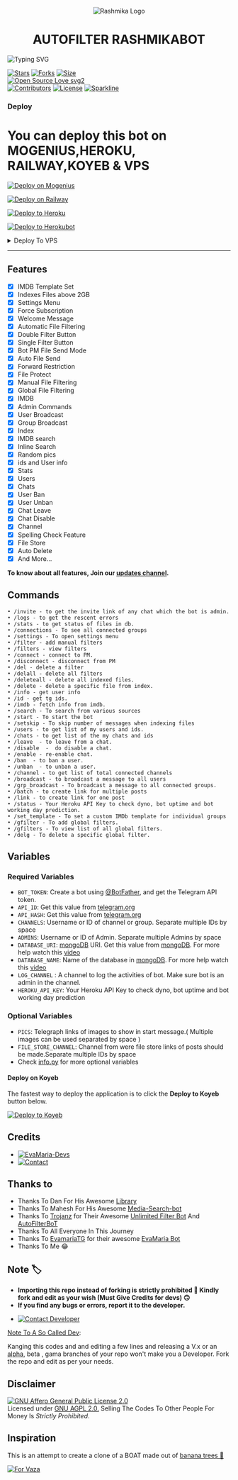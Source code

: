 <p align="center">
  <img src="https://telegra.ph/file/9f1781faeab4a4a775722.jpg" alt="Rashmika Logo">
</p>
<h1 align="center">
  <b>AUTOFILTER RASHMIKABOT</b>
</h1>

![Typing SVG](https://readme-typing-svg.herokuapp.com/?lines=Welcome+To+RashmikaBot!;Created+by+ɛӼ_ռöֆ__⁷⁷⁷✘⁴!;A+simple+and+powerful+Bot!;Indexes+Files+above+2GB;A+Bot+with+double+button!;Start+message+with+pic!;And+more+features!)
</p>

[![Stars](https://img.shields.io/github/stars/MyBotzz/RashmikaBot?style=flat-square&color=yellow)](https://github.com/MyBotzz/RashmikaBot/stargazers)
[![Forks](https://img.shields.io/github/forks/MyBotzz/RashmikaBot?style=flat-square&color=orange)](https://github.com/MyBotzz/RashmikaBot/fork)
[![Size](https://img.shields.io/github/repo-size/MyBotzz/RashmikaBot?style=flat-square&color=green)](https://github.com/MyBotzz/RashmikaBot/)   
[![Open Source Love svg2](https://badges.frapsoft.com/os/v2/open-source.svg?v=103)](https://github.com/MyBotzz/RashmikaBot)   
[![Contributors](https://img.shields.io/github/contributors/MyBotzz/RashmikaBot?style=flat-square&color=green)](https://github.com/MyBotzz/RashmikaBot/graphs/contributors)
[![License](https://img.shields.io/badge/License-AGPL-blue)](https://github.com/MyBotzz/RashmikaBot/blob/main/LICENSE)
[![Sparkline](https://stars.medv.io/MyBotzz/RashmikaBot.svg)](https://stars.medv.io/MyBotzz/RashmikaBot)

### Deploy
# You can deploy this bot on MOGENIUS,HEROKU, RAILWAY,KOYEB & VPS
[![Deploy on Mogenius](https://telegra.ph/file/d824b54bf37a407b10fb4.jpg)](https://studio.mogenius.com/studio/cloud-space/add-cloud-space)
 
[![Deploy on Railway](https://railway.app/button.svg)](https://railway.app/new/template/TKLYA7)

[![Deploy to Heroku](https://www.herokucdn.com/deploy/button.svg)](https://heroku.com/deploy?template=https://github.com/Akpunk13/RashmikaBot)

[![Deploy to Herokubot](https://www.herokucdn.com/deploy/button.svg)](https://telegram.dog/XTZ_HerokuBot?start=Sm9lbGtiL0RRLXRoZS1maWxlLWRvbm9yIG1hc3Rlcg)

<details><summary>Deploy To VPS</summary>
<p>
<pre>
git clone https://github.com/MyBotzz/RashmikaBot
# Install Packages
pip3 install -U -r requirements.txt
Edit info.py with variables as given below then run bot
python3 bot.py
</pre>
</p>
</details>

<hr>

## Features
- [x] IMDB Template Set
- [x] Indexes Files above 2GB
- [x] Settings Menu
- [x] Force Subscription
- [x] Welcome Message
- [x] Automatic File Filtering
- [x] Double Filter Button
- [x] Single Filter Button
- [x] Bot PM File Send Mode
- [x] Auto File Send
- [x] Forward Restriction
- [x] File Protect
- [x] Manual File Filtering
- [x] Global File Filtering
- [x] IMDB
- [x] Admin Commands
- [x] User Broadcast
- [x] Group Broadcast
- [x] Index
- [x] IMDB search
- [x] Inline Search
- [x] Random pics
- [x] ids and User info 
- [x] Stats
- [x] Users
- [x] Chats
- [x] User Ban
- [x] User Unban
- [x] Chat Leave
- [x] Chat Disable
- [x] Channel
- [x] Spelling Check Feature
- [x] File Store
- [x] Auto Delete
- [x] And More...

<b>To know about all features, Join our <a href='https://telegram.me/RashmikaUpdates'>updates channel</a>.</b>

## Commands
```
• /invite - to get the invite link of any chat which the bot is admin.
• /logs - to get the rescent errors
• /stats - to get status of files in db.
• /connections - To see all connected groups
• /settings - To open settings menu
• /filter - add manual filters
• /filters - view filters
• /connect - connect to PM.
• /disconnect - disconnect from PM
• /del - delete a filter
• /delall - delete all filters
• /deleteall - delete all indexed files.
• /delete - delete a specific file from index.
• /info - get user info
• /id - get tg ids.
• /imdb - fetch info from imdb.
• /search - To search from various sources
• /start - To start the bot
• /setskip - To skip number of messages when indexing files
• /users - to get list of my users and ids.
• /chats - to get list of the my chats and ids 
• /leave  - to leave from a chat.
• /disable  -  do disable a chat.
• /enable - re-enable chat.
• /ban  - to ban a user.
• /unban  - to unban a user.
• /channel - to get list of total connected channels
• /broadcast - to broadcast a message to all users
• /grp_broadcast - To broadcast a message to all connected groups.
• /batch - to create link for multiple posts
• /link - to create link for one post
• /status - Your Heroku API Key to check dyno, bot uptime and bot working day prediction.
• /set_template - To set a custom IMDb template for individual groups
• /gfilter - To add global filters.
• /gfilters - To view list of all global filters.
• /delg - To delete a specific global filter.
```

## Variables

### Required Variables
* `BOT_TOKEN`: Create a bot using [@BotFather](https://telegram.dog/BotFather), and get the Telegram API token.
* `API_ID`: Get this value from [telegram.org](https://my.telegram.org/apps)
* `API_HASH`: Get this value from [telegram.org](https://my.telegram.org/apps)
* `CHANNELS`: Username or ID of channel or group. Separate multiple IDs by space
* `ADMINS`: Username or ID of Admin. Separate multiple Admins by space
* `DATABASE_URI`: [mongoDB](https://www.mongodb.com) URI. Get this value from [mongoDB](https://www.mongodb.com). For more help watch this [video](https://youtu.be/1G1XwEOnxxo)
* `DATABASE_NAME`: Name of the database in [mongoDB](https://www.mongodb.com). For more help watch this [video](https://youtu.be/1G1XwEOnxxo)
* `LOG_CHANNEL` : A channel to log the activities of bot. Make sure bot is an admin in the channel.
* `HEROKU_API_KEY`: Your Heroku API Key to check dyno, bot uptime and bot working day prediction
### Optional Variables
* `PICS`: Telegraph links of images to show in start message.( Multiple images can be used separated by space )
* `FILE_STORE_CHANNEL`: Channel from were file store links of posts should be made.Separate multiple IDs by space
* Check [info.py](https://github.com/MyBotzz/RashmikaBot/blob/master/info.py) for more optional variables

#### Deploy on Koyeb

The fastest way to deploy the application is to click the **Deploy to Koyeb** button below.

[![Deploy to Koyeb](https://www.koyeb.com/static/images/deploy/button.svg)](https://app.koyeb.com/deploy?type=git&repository=github.com/Joelkb/DQ-The-FIle-Donor&branch=koyeb&name=dqthefiledonor)

## Credits 
* [![EvaMaria-Devs](https://img.shields.io/static/v1?label=EvaMaria&message=devs&color=critical)](https://telegram.dog/EvaMariaDevs)
* [![Contact](https://img.shields.io/static/v1?label=Contact+Developer&message=On+Telegram&color=critical)](https://telegram.me/AFxSU)

## Thanks to 
 - Thanks To Dan For His Awesome [Library](https://github.com/pyrogram/pyrogram)
 - Thanks To Mahesh For His Awesome [Media-Search-bot](https://github.com/Mahesh0253/Media-Search-bot)
 - Thanks To [Trojanz](https://github.com/trojanzhex) for Their Awesome [Unlimited Filter Bot](https://github.com/TroJanzHEX/Unlimited-Filter-Bot) And [AutoFilterBoT](https://github.com/trojanzhex/auto-filter-bot)
 - Thanks To All Everyone In This Journey
 - Thanks To [EvamariaTG](https://raw.githubusercontent.com/EvamariaTG) for their awesome [EvaMaria Bot](https://raw.githubusercontent.com/EvamariaTG/EvaMaria)
 - Thanks To Me 😂

## Note 🏷️
 - <b>Importing this repo instead of forking is strictly prohibited 🚫 Kindly fork and edit as your wish (Must Give Credits for devs) 🙃</b>
 - <b>If you find any bugs or errors, report it to the developer.</b>
* [![Contact Developer](https://img.shields.io/static/v1?label=Contact+Developer&message=On+Telegram&color=critical)](https://telegram.me/AFxSU)

[Note To A So Called Dev](https://telegram.dog/subin_works/203): 

Kanging this codes and and editing a few lines and releasing a V.x  or an [alpha](https://telegram.dog/subin_works/204), beta , gama branches of your repo won't make you a Developer.
Fork the repo and edit as per your needs.

## Disclaimer
[![GNU Affero General Public License 2.0](https://www.gnu.org/graphics/agplv3-155x51.png)](https://www.gnu.org/licenses/agpl-3.0.en.html#header)    
Licensed under [GNU AGPL 2.0.](https://github.com/EvamariaTG/evamaria/blob/master/LICENSE)
Selling The Codes To Other People For Money Is *Strictly Prohibited*.

## Inspiration
This is an attempt to create a clone of a BOAT made out of [banana trees 🌳](https://telegram.dog/GetTGLink/4187)

[![For Vaza](https://telegra.ph/file/b652d4bec083139077fad.jpg)](https://telegra.ph/file/98342dc186fd7484cba91.mp4 "Oru Kootam Vazhakalk samarpikkunnu")
